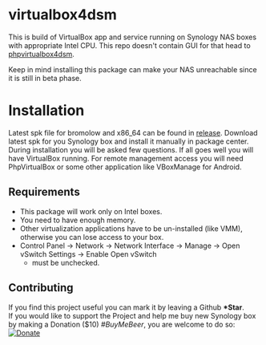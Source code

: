 # virtualbox4dsm

This is build of VirtualBox app and service running on Synology NAS boxes with appropriate Intel CPU. This repo doesn't contain GUI for that head to [phpvirtualbox4dsm](https://github.com/seba76/phpvirtualbox4dsm).

Keep in mind installing this package can make your NAS unreachable since it is still in beta phase.

# Installation

Latest spk file for bromolow and x86_64 can be found in [release](https://github.com/seba76/virtualbox4dsm/releases). Download latest spk for you Synology box and
install it manually in package center. During installation you will be asked few questions. If all 
goes well you will have VirtualBox running. For remote management access you will need PhpVirtualBox
or some other application like VBoxManage for Android.

## Requirements
- This package will work only on Intel boxes.
- You need to have enough memory.
- Other virtualization applications have to be un-installed (like VMM), otherwise you can lose access to your box.
- Control Panel -> Network -> Network Interface -> Manage -> Open vSwitch Settings -> Enable Open vSwitch 
	- must be unchecked.

## Contributing

If you find this project useful you can mark it by leaving a Github **\*Star**.</br>
If you would like to support the Project and help me buy new Synology box by making a Donation ($10) *#BuyMeBeer*, you are welcome to do so:<br>
[![Donate](https://img.shields.io/badge/donate-PayPal-yellow.svg)](https://paypal.me/seba76/10)
